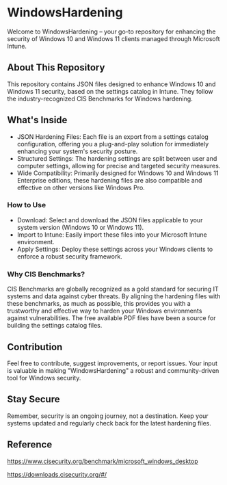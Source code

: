 # WindowsHardening

Welcome to WindowsHardening – your go-to repository for enhancing the security of Windows 10 and Windows 11 clients managed through Microsoft Intune.

## About This Repository
This repository contains JSON files designed to enhance Windows 10 and Windows 11 security, based on the settings catalog in Intune. They follow the industry-recognized CIS Benchmarks for Windows hardening.

## What's Inside
* JSON Hardening Files: Each file is an export from a settings catalog configuration, offering you a plug-and-play solution for immediately enhancing your system's security posture.
* Structured Settings: The hardening settings are split between user and computer settings, allowing for precise and targeted security measures.
* Wide Compatibility: Primarily designed for Windows 10 and Windows 11 Enterprise editions, these hardening files are also compatible and effective on other versions like Windows Pro.

### How to Use
* Download: Select and download the JSON files applicable to your system version (Windows 10 or Windows 11).
* Import to Intune: Easily import these files into your Microsoft Intune environment.
* Apply Settings: Deploy these settings across your Windows clients to enforce a robust security framework.

### Why CIS Benchmarks?
CIS Benchmarks are globally recognized as a gold standard for securing IT systems and data against cyber threats. By aligning the hardening files with these benchmarks, as much as possible, this provides you with a trustworthy and effective way to harden your Windows environments against vulnerabilities. The free available PDF files have been a source for building the settings catalog files.

## Contribution
Feel free to contribute, suggest improvements, or report issues. Your input is valuable in making "WindowsHardening" a robust and community-driven tool for Windows security.

## Stay Secure
Remember, security is an ongoing journey, not a destination. Keep your systems updated and regularly check back for the latest hardening files.

## Reference
https://www.cisecurity.org/benchmark/microsoft_windows_desktop

https://downloads.cisecurity.org/#/
